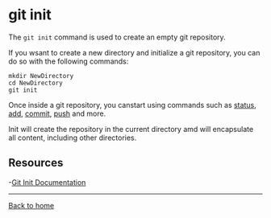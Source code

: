 # git init

The `git init` command is used to create an empty git repository.

If you wsant to create a new directory and initialize a git repository, you can do so with the following commands:
```
mkdir NewDirectory
cd NewDirectory
git init
```

Once inside a git repository, you canstart using commands such as 
[status](./Status.md),
[add](./Add.md),
[commit](./Commit.md),
[push](./Push.md)
 and more.

 Init will create the repository in the current directory amd will encapsulate all content, including other directories.

 ## Resources

 -[Git Init Documentation](
     https://git-scm.com/docs/git-init)
 
 ---

 [Back to home](../README.md)


